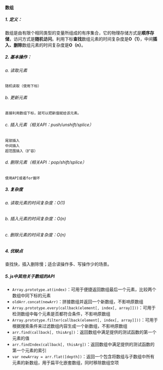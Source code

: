 #### 数组
##### 1. **定义**：
数组是由有限个相同类型的变量所组成的有序集合，它的物理存储方式是**顺序存储**，访问方式是**随机访问**。利用下标**查找**数组元素的时间复杂度是**O（1）**，中间**插入、删除**数组元素的时间复杂度是**O（n）**。

##### 2. **基本操作**：
###### a. 读取元素
    随机读取（使用下标）
###### b. 更新元素
    直接利用数组下标，就可以把新值赋给该元素。
###### c. 插入元素（相关API：push/unshift/splice）
    尾部插入
    中间插入
    超范围插入（扩容）
###### d. 删除元素（相关API：pop/shift/splice）
    使用API或者for循环

##### 3. **复杂度**
###### a. 读取元素的时间复杂度：O(1)
###### b. 插入元素的时间复杂度：O(n)
###### c. 删除元素的时间复杂度：O(n)

##### 4. **优缺点**
查找快，插入删除慢；适合读操作多、写操作少的场景。

##### 5. **js中其他关于数组的API**
- `Array.prototype.at(index)`：可用于便捷返回数组最后一个元素，比较两个数组中同下标的元素
- `oldArr.concat(newArr)`：拼接数组并返回一个新数组，不影响原数组
- `Array.prototype.every(callback(element[, index[, array]]))`：可用于检测数组中每个元素是否都符合条件，不影响原数组
- `Array.prototype.filter(callback(element[, index[, array]]))`：可用于根据搜索条件来过滤数组内容生成一个新数组，不影响原数组
- `arr.find(callback[, thisArg])`：返回数组中满足提供的测试函数的第一个元素的值
- `arr.findIndex(callback[, thisArg])`：返回数组中满足提供的测试函数的第一个元素的索引
- `var newArray = arr.flat([depth])`：返回一个包含将数组与子数组中所有元素的新数组，用于扁平化嵌套数组，同时移除数组空项